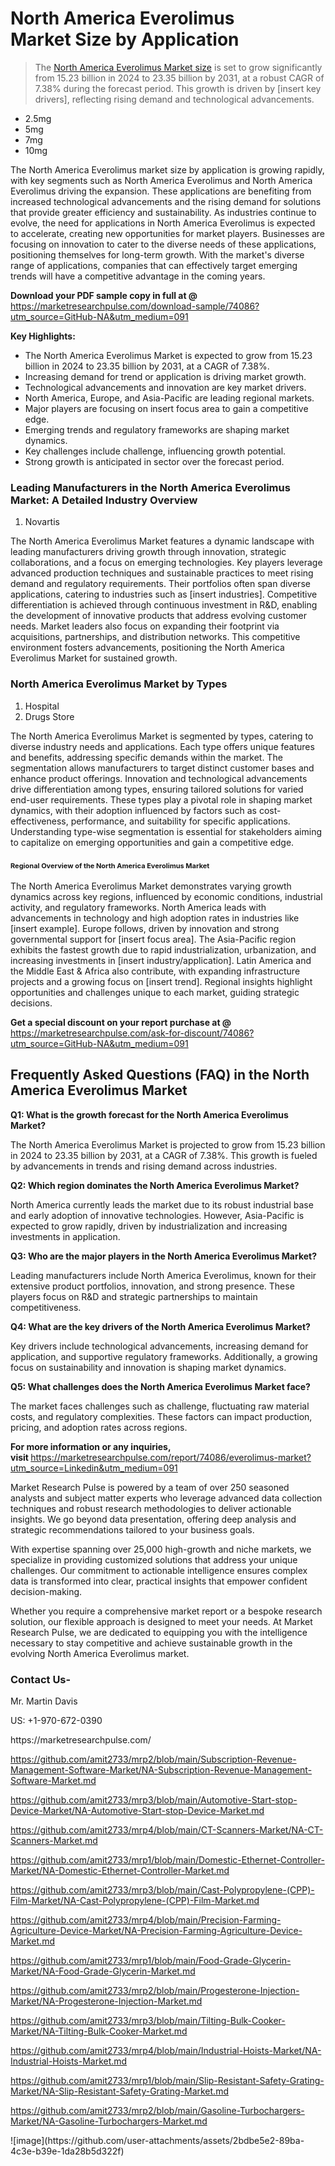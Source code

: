 <h1>North America Everolimus Market&nbsp;Size by Application</h1><blockquote><p>The <a href="https://marketresearchpulse.com/download-sample/74086?utm_source=GitHub-NA&amp;utm_medium=091">North America Everolimus Market size</a> is set to grow significantly from 15.23 billion in 2024 to 23.35 billion by 2031, at a robust CAGR of 7.38% during the forecast period. This growth is driven by [insert key drivers], reflecting rising demand and technological advancements.</p></blockquote><ul><li>2.5mg <li> 5mg <li> 7mg <li> 10mg</li></ul><p>The North America Everolimus market size by application is growing rapidly, with key segments such as North America Everolimus and North America Everolimus driving the expansion. These applications are benefiting from increased technological advancements and the rising demand for solutions that provide greater efficiency and sustainability. As industries continue to evolve, the need for applications in North America Everolimus is expected to accelerate, creating new opportunities for market players. Businesses are focusing on innovation to cater to the diverse needs of these applications, positioning themselves for long-term growth. With the market's diverse range of applications, companies that can effectively target emerging trends will have a competitive advantage in the coming years.</p><p><strong>Download your PDF sample copy in full at @ </strong><a href="https://marketresearchpulse.com/download-sample/74086?utm_source=GitHub-NA&amp;utm_medium=091">https://marketresearchpulse.com/download-sample/74086?utm_source=GitHub-NA&amp;utm_medium=091</a></p><p><strong>Key Highlights: </strong></p><ul><li>The North America Everolimus Market is expected to grow from 15.23 billion in 2024 to 23.35 billion by 2031, at a CAGR of 7.38%.</li><li>Increasing demand for trend or application is driving market growth.</li><li>Technological advancements and innovation are key market drivers.</li><li>North America, Europe, and Asia-Pacific are leading regional markets.</li><li>Major players are focusing on insert focus area to gain a competitive edge.</li><li>Emerging trends and regulatory frameworks are shaping market dynamics.</li><li>Key challenges include challenge, influencing growth potential.</li><li>Strong growth is anticipated in sector over the forecast period.</li></ul><h3>Leading Manufacturers in the North America Everolimus Market: A Detailed Industry Overview</h3><ol><li>Novartis</li></ol><div class="flex max-w-full flex-col flex-grow"><div class="min-h-8 text-message flex w-full flex-col items-end gap-2 whitespace-normal break-words [.text-message+&amp;]:mt-5" dir="auto" data-message-author-role="assistant" data-message-id="fd8432e4-4910-450d-b182-61b7bfb0a01f" data-message-model-slug="gpt-4o"><div class="flex w-full flex-col gap-1 empty:hidden first:pt-[3px]"><div class="markdown prose w-full break-words dark:prose-invert light"><p>The North America Everolimus Market features a dynamic landscape with leading manufacturers driving growth through innovation, strategic collaborations, and a focus on emerging technologies. Key players leverage advanced production techniques and sustainable practices to meet rising demand and regulatory requirements. Their portfolios often span diverse applications, catering to industries such as [insert industries]. Competitive differentiation is achieved through continuous investment in R&amp;D, enabling the development of innovative products that address evolving customer needs. Market leaders also focus on expanding their footprint via acquisitions, partnerships, and distribution networks. This competitive environment fosters advancements, positioning the North America Everolimus Market for sustained growth.</p></div></div></div></div><h3>North America Everolimus Market by Types</h3><ol><li>Hospital <li> Drugs Store</li></ol><div class="flex max-w-full flex-col flex-grow"><div class="min-h-8 text-message flex w-full flex-col items-end gap-2 whitespace-normal break-words [.text-message+&amp;]:mt-5" dir="auto" data-message-author-role="assistant" data-message-id="084470be-0bb7-4664-bddf-5156b4f41249" data-message-model-slug="gpt-4o-mini"><div class="flex w-full flex-col gap-1 empty:hidden first:pt-[3px]"><div class="markdown prose w-full break-words dark:prose-invert light"><p>The North America Everolimus Market is segmented by types, catering to diverse industry needs and applications. Each type offers unique features and benefits, addressing specific demands within the market. The segmentation allows manufacturers to target distinct customer bases and enhance product offerings. Innovation and technological advancements drive differentiation among types, ensuring tailored solutions for varied end-user requirements. These types play a pivotal role in shaping market dynamics, with their adoption influenced by factors such as cost-effectiveness, performance, and suitability for specific applications. Understanding type-wise segmentation is essential for stakeholders aiming to capitalize on emerging opportunities and gain a competitive edge.</p></div></div></div></div><h3><span style="font-size: 11px;">Regional Overview of the North America Everolimus Market</span></h3><div class="flex max-w-full flex-col flex-grow"><div class="min-h-8 text-message flex w-full flex-col items-end gap-2 whitespace-normal break-words [.text-message+&amp;]:mt-5" dir="auto" data-message-author-role="assistant" data-message-id="e9038762-ce64-4e30-91c9-9bd413514231" data-message-model-slug="gpt-4o-mini"><div class="flex w-full flex-col gap-1 empty:hidden first:pt-[3px]"><div class="markdown prose w-full break-words dark:prose-invert light"><p>The North America Everolimus Market demonstrates varying growth dynamics across key regions, influenced by economic conditions, industrial activity, and regulatory frameworks. North America leads with advancements in technology and high adoption rates in industries like [insert example]. Europe follows, driven by innovation and strong governmental support for [insert focus area]. The Asia-Pacific region exhibits the fastest growth due to rapid industrialization, urbanization, and increasing investments in [insert industry/application]. Latin America and the Middle East &amp; Africa also contribute, with expanding infrastructure projects and a growing focus on [insert trend]. Regional insights highlight opportunities and challenges unique to each market, guiding strategic decisions.</p></div></div></div></div><p><strong>Get a special discount on your report purchase at @ </strong><a href="https://marketresearchpulse.com/ask-for-discount/74086?utm_source=GitHub-NA&amp;utm_medium=091">https://marketresearchpulse.com/ask-for-discount/74086?utm_source=GitHub-NA&amp;utm_medium=091</a></p><h2>Frequently Asked Questions (FAQ) in the North America Everolimus Market</h2><p><strong>Q1: What is the growth forecast for the North America Everolimus Market?</strong></p><p>The North America Everolimus Market is projected to grow from 15.23 billion in 2024 to 23.35 billion by 2031, at a CAGR of 7.38%. This growth is fueled by advancements in trends and rising demand across industries.</p><p><strong>Q2: Which region dominates the North America Everolimus Market?</strong></p><p>North America currently leads the market due to its robust industrial base and early adoption of innovative technologies. However, Asia-Pacific is expected to grow rapidly, driven by industrialization and increasing investments in application.</p><p><strong>Q3: Who are the major players in the North America Everolimus Market?</strong></p><p>Leading manufacturers include North America Everolimus, known for their extensive product portfolios, innovation, and strong presence. These players focus on R&amp;D and strategic partnerships to maintain competitiveness.</p><p><strong>Q4: What are the key drivers of the North America Everolimus Market?</strong></p><p>Key drivers include technological advancements, increasing demand for application, and supportive regulatory frameworks. Additionally, a growing focus on sustainability and innovation is shaping market dynamics.</p><p><strong>Q5: What challenges does the North America Everolimus Market face?</strong></p><p>The market faces challenges such as challenge, fluctuating raw material costs, and regulatory complexities. These factors can impact production, pricing, and adoption rates across regions.</p><p><strong>For more information or any inquiries, visit&nbsp;</strong><a href="https://marketresearchpulse.com/report/74086/everolimus-market?utm_source=Linkedin&utm_medium=091">https://marketresearchpulse.com/report/74086/everolimus-market?utm_source=Linkedin&utm_medium=091</a></p><p>Market Research Pulse is powered by a team of over 250 seasoned analysts and subject matter experts who leverage advanced data collection techniques and robust research methodologies to deliver actionable insights. We go beyond data presentation, offering deep analysis and strategic recommendations tailored to your business goals.</p><p>With expertise spanning over 25,000 high-growth and niche markets, we specialize in providing customized solutions that address your unique challenges. Our commitment to actionable intelligence ensures complex data is transformed into clear, practical insights that empower confident decision-making.</p><p>Whether you require a comprehensive market report or a bespoke research solution, our flexible approach is designed to meet your needs. At Market Research Pulse, we are dedicated to equipping you with the intelligence necessary to stay competitive and achieve sustainable growth in the evolving North America Everolimus market.</p><h3><strong>Contact Us-</strong></h3><p>Mr. Martin Davis</p><p>US: +1-970-672-0390</p><p>https://marketresearchpulse.com/</p><p><a href="https://github.com/amit2733/mrp2/blob/main/Subscription-Revenue-Management-Software-Market/NA-Subscription-Revenue-Management-Software-Market.md">https://github.com/amit2733/mrp2/blob/main/Subscription-Revenue-Management-Software-Market/NA-Subscription-Revenue-Management-Software-Market.md</a></p><p><a href="https://github.com/amit2733/mrp3/blob/main/Automotive-Start-stop-Device-Market/NA-Automotive-Start-stop-Device-Market.md">https://github.com/amit2733/mrp3/blob/main/Automotive-Start-stop-Device-Market/NA-Automotive-Start-stop-Device-Market.md</a></p><p><a href="https://github.com/amit2733/mrp4/blob/main/CT-Scanners-Market/NA-CT-Scanners-Market.md">https://github.com/amit2733/mrp4/blob/main/CT-Scanners-Market/NA-CT-Scanners-Market.md</a></p><p><a href="https://github.com/amit2733/mrp1/blob/main/Domestic-Ethernet-Controller-Market/NA-Domestic-Ethernet-Controller-Market.md">https://github.com/amit2733/mrp1/blob/main/Domestic-Ethernet-Controller-Market/NA-Domestic-Ethernet-Controller-Market.md</a></p><p><a href="https://github.com/amit2733/mrp3/blob/main/Cast-Polypropylene-(CPP)-Film-Market/NA-Cast-Polypropylene-(CPP)-Film-Market.md">https://github.com/amit2733/mrp3/blob/main/Cast-Polypropylene-(CPP)-Film-Market/NA-Cast-Polypropylene-(CPP)-Film-Market.md</a></p><p><a href="https://github.com/amit2733/mrp4/blob/main/Precision-Farming-Agriculture-Device-Market/NA-Precision-Farming-Agriculture-Device-Market.md">https://github.com/amit2733/mrp4/blob/main/Precision-Farming-Agriculture-Device-Market/NA-Precision-Farming-Agriculture-Device-Market.md</a></p><p><a href="https://github.com/amit2733/mrp1/blob/main/Food-Grade-Glycerin-Market/NA-Food-Grade-Glycerin-Market.md">https://github.com/amit2733/mrp1/blob/main/Food-Grade-Glycerin-Market/NA-Food-Grade-Glycerin-Market.md</a></p><p><a href="https://github.com/amit2733/mrp2/blob/main/Progesterone-Injection-Market/NA-Progesterone-Injection-Market.md">https://github.com/amit2733/mrp2/blob/main/Progesterone-Injection-Market/NA-Progesterone-Injection-Market.md</a></p><p><a href="https://github.com/amit2733/mrp3/blob/main/Tilting-Bulk-Cooker-Market/NA-Tilting-Bulk-Cooker-Market.md">https://github.com/amit2733/mrp3/blob/main/Tilting-Bulk-Cooker-Market/NA-Tilting-Bulk-Cooker-Market.md</a></p><p><a href="https://github.com/amit2733/mrp4/blob/main/Industrial-Hoists-Market/NA-Industrial-Hoists-Market.md">https://github.com/amit2733/mrp4/blob/main/Industrial-Hoists-Market/NA-Industrial-Hoists-Market.md</a></p><p><a href="https://github.com/amit2733/mrp1/blob/main/Slip-Resistant-Safety-Grating-Market/NA-Slip-Resistant-Safety-Grating-Market.md">https://github.com/amit2733/mrp1/blob/main/Slip-Resistant-Safety-Grating-Market/NA-Slip-Resistant-Safety-Grating-Market.md</a></p><p><a href="https://github.com/amit2733/mrp2/blob/main/Gasoline-Turbochargers-Market/NA-Gasoline-Turbochargers-Market.md">https://github.com/amit2733/mrp2/blob/main/Gasoline-Turbochargers-Market/NA-Gasoline-Turbochargers-Market.md</a></p>
![image](https://github.com/user-attachments/assets/2bdbe5e2-89ba-4c3e-b39e-1da28b5d322f)
